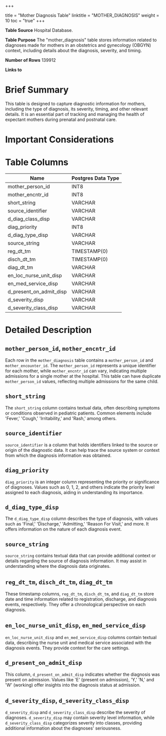 +++
<!-- date = "2015-09-01T19:34:46-04:00" -->
title = "Mother Diagnosis Table"
linktitle = "MOTHER_DIAGNOSIS"
weight = 10
toc = "true"
+++

**Table Source** Hospital Database.

**Table Purpose** The "mother_diagnosis" table stores information related to diagnoses made for mothers in an obstetrics and gynecology (OBGYN) context, including details about the diagnosis, severity, and timing.

**Number of Rows** 139912

**Links to**
<!-- * PATIENTS on `SUBJECT_ID` -->

# Brief Summary

This table is designed to capture diagnostic information for mothers, including the type of diagnosis, its severity, timing, and other relevant details. It is an essential part of tracking and managing the health of expectant mothers during prenatal and postnatal care.

# Important Considerations
<!-- 
* The data is sourced from the admission, discharge, and transfer database from the hospital (often referred to as 'ADT' data).
* Organ donor accounts are sometimes created for patients who died in the hospital. These are distinct hospital admissions with very short, sometimes negative lengths of stay. Furthermore, their `DEATHTIME` is frequently the same as the earlier patient admission's `DEATHTIME`.
* All text data, except for that in the `INSURANCE` column, is stored in upper case. -->

# Table Columns

Name | Postgres Data Type
---- | -----------------
mother\_person\_id | INT8
mother\_encntr\_id | INT8
short\_string | VARCHAR
source\_identifier | VARCHAR
d\_diag\_class\_disp | VARCHAR
diag\_priority | INT8
d\_diag\_type\_disp | VARCHAR
source\_string | VARCHAR
reg\_dt\_tm | TIMESTAMP(0)
disch\_dt\_tm | TIMESTAMP(0)
diag\_dt\_tm | VARCHAR
en\_loc\_nurse\_unit\_disp | VARCHAR
en\_med\_service\_disp | VARCHAR
d\_present\_on\_admit\_disp | VARCHAR
d\_severity\_disp | VARCHAR
d\_severity\_class\_disp | VARCHAR

# Detailed Description

## `mother_person_id`, `mother_encntr_id`
Each row in the `mother_diagnosis` table contains a `mother_person_id` and `mother_encounter_id`. The `mother_person_id` represents a unique identifier for each mother, while `mother_encntr_id` can vary, indicating multiple admissions for a single mother at the hospital. This table can have duplicate `mother_person_id` values, reflecting multiple admissions for the same child.

## `short_string`
The `short_string` column contains textual data, often describing symptoms or conditions observed in pediatric patients. Common elements include 'Fever,' 'Cough,' 'Irritability,' and 'Rash,' among others.

## `source_identifier`
`source_identifier` is a column that holds identifiers linked to the source or origin of the diagnostic data. It can help trace the source system or context from which the diagnosis information was obtained.

## `diag_priority`
`diag_priority` is an integer column representing the priority or significance of diagnoses. Values such as 0, 1, 2, and others indicate the priority level assigned to each diagnosis, aiding in understanding its importance.

## `d_diag_type_disp`
The `d_diag_type_disp` column describes the type of diagnosis, with values such as 'Final,' 'Discharge,' 'Admitting,' 'Reason For Visit,' and more. It offers information on the nature of each diagnosis event.

## `source_string`
`source_string` contains textual data that can provide additional context or details regarding the source of diagnosis information. It may assist in understanding where the diagnosis data originates.

## `reg_dt_tm`, `disch_dt_tm`, `diag_dt_tm`
These timestamp columns, `reg_dt_tm`, `disch_dt_tm`, and `diag_dt_tm`  store date and time information related to registration, discharge, and diagnosis events, respectively. They offer a chronological perspective on each diagnosis.

## `en_loc_nurse_unit_disp`, `en_med_service_disp`
`en_loc_nurse_unit_disp` and `en_med_service_disp` columns contain textual data, describing the nurse unit and medical service associated with the diagnosis events. They provide context for the care settings.

## `d_present_on_admit_disp`
This column, `d_present_on_admit_disp` indicates whether the diagnosis was present on admission. Values like 'E' (present on admission), 'Y,' 'N,' and 'W' (working) offer insights into the diagnosis status at admission.

## `d_severity_disp`, `d_severity_class_disp`
`d_severity_disp` and `d_severity_class_disp` describe the severity of diagnoses.  `d_severity_disp` may contain severity level information, while `d_severity_class_disp` categorizes severity into classes, providing additional information about the diagnoses' seriousness.
